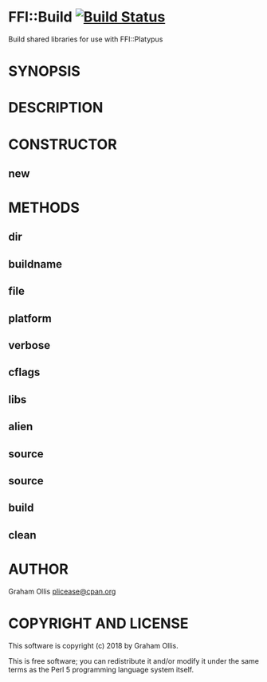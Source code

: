 # FFI::Build [![Build Status](https://secure.travis-ci.org/Perl5-FFI/FFI-Build.png)](http://travis-ci.org/Perl5-FFI/FFI-Build)

Build shared libraries for use with FFI::Platypus

# SYNOPSIS

# DESCRIPTION

# CONSTRUCTOR

## new

# METHODS

## dir

## buildname

## file

## platform

## verbose

## cflags

## libs

## alien

## source

## source

## build

## clean

# AUTHOR

Graham Ollis <plicease@cpan.org>

# COPYRIGHT AND LICENSE

This software is copyright (c) 2018 by Graham Ollis.

This is free software; you can redistribute it and/or modify it under
the same terms as the Perl 5 programming language system itself.
